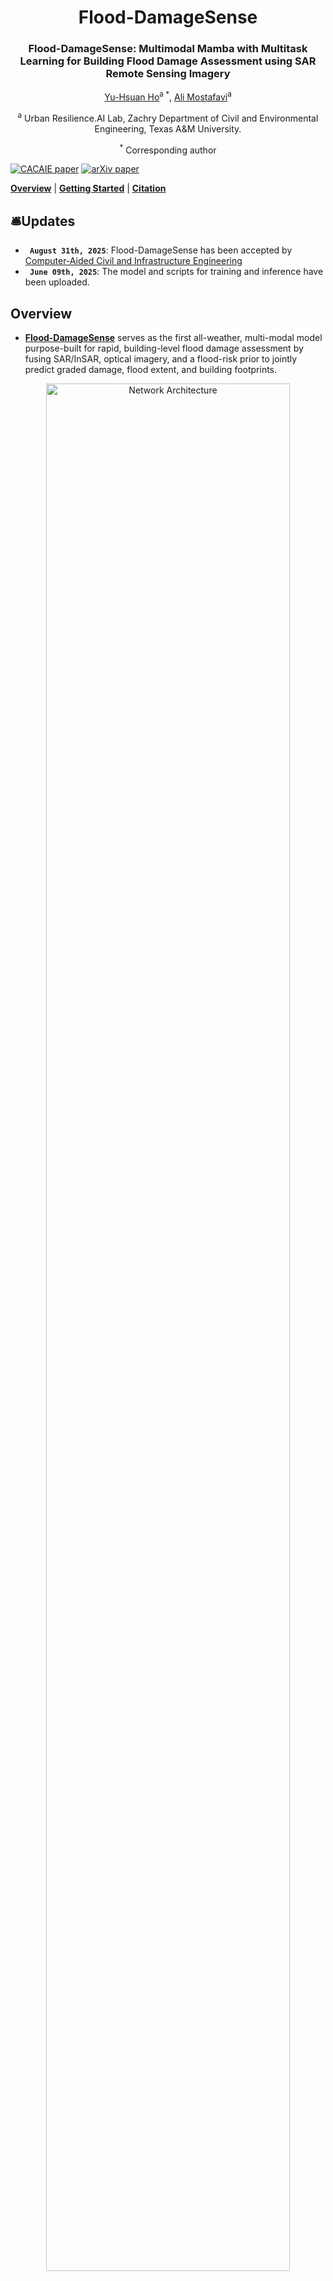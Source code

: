 <div align="center">
<h1 align="center">Flood-DamageSense</h1>

<h3>Flood-DamageSense: Multimodal Mamba with Multitask Learning for Building Flood Damage Assessment using SAR Remote Sensing Imagery</h3>

[Yu-Hsuan Ho](https://scholar.google.com/citations?user=UCb9yDoAAAAJ)<sup>a *</sup>, [Ali Mostafavi](https://scholar.google.com/citations?user=DFNvQPYAAAAJ&hl=en)<sup>a </sup>

<sup>a</sup> Urban Resilience.AI Lab, Zachry Department of Civil and Environmental Engineering, Texas A\&M University.

<sup>*</sup> Corresponding author
</div>


[![CACAIE paper](https://img.shields.io/badge/CACAIE-paper-blue)](https://onlinelibrary.wiley.com/doi/10.1111/mice.70059) [![arXiv paper](https://img.shields.io/badge/arXiv-paper-b31b1b.svg)](https://arxiv.org/pdf/2506.06667)

[**Overview**](#overview) | [**Getting Started**](#getting-started) | [**Citation**](#citation)


</div>

## 🛎️Updates
* **` August 31th, 2025`**: Flood-DamageSense has been accepted by [Computer-Aided Civil and Infrastructure Engineering](https://onlinelibrary.wiley.com/doi/10.1111/mice.70059)
* **` June 09th, 2025`**: The model and scripts for training and inference have been uploaded.


## Overview

* [**Flood-DamageSense**]() serves as the first all-weather, multi-modal model purpose-built for rapid, building-level flood damage assessment by fusing SAR/InSAR, optical imagery, and a flood-risk prior to jointly predict graded damage, flood extent, and building footprints. 

<p align="center">
  <img src="figures/network_architecture.svg" alt="Network Architecture" width="88%">
</p>


## Getting Started
### `A. Installation`

**Step 1: Clone the Flood-DamageSense repository:**

Clone this repository and navigate to the project directory:
```bash
git clone https://github.com/violayhho/Flood-DamageSense.git
cd Flood-DamageSense
```


**Step 2: Environment Setup:**

It is recommended to set up a conda environment and installing dependencies via pip. Use the following commands to set up your environment:

***Create and activate a new conda environment***

```bash
conda create -n flooddamagesense
conda activate flooddamagesense
```

***Install dependencies***

```bash
pip install -r requirements.txt
cd kernels/selective_scan && pip install .
```

### `B. Download Pretrained Weight`
Please download the pretrained weights for **VMamba-Tiny** (`vssm_tiny_0230_ckpt_epoch_262.pth`), **VMamba-Small** (`vssm_small_0229_ckpt_epoch_222.pth`), and **VMamba-Base** (`vssm_base_0229_ckpt_epoch_237.pth`) from [VMamba](https://github.com/MzeroMiko/VMamba) and place them in the following directory: 
```bash
{PROJECT_PATH}/Flood-DamageSense/pretrained_weight/
```

### `C. Data Preparation`
[UrbanSARFloods](https://github.com/jie666-6/UrbanSARFloods) and [USBuildingFootprints](https://github.com/microsoft/USBuildingFootprints) are used in the experiments. The other data are confidential.

***Multimodal Dataset***

Please make your dataset have the following folder/file structure:
```
${DATASET_ROOT}   # Dataset root directory, for example: {PROJECT_PATH}/Flood-DamageSense/data
├── UrbanSARFloods_v1
│   └── splits
│       ├── Test_dataset.txt
│       ├── Train_dataset.txt
│       └── Valid_dataset.txt
├── UrbanSARFloods_v1_cut_8
│   ├── 01_NF
│   │   │── SAR
│   │   │   ├── 0170830_Houston_ID_1_0_SAR_0.tif
│   │   │   ...
│   │   └── GT
│   │       ├── 20170830_Houston_ID_1_0_GT_0.tif
│   │       ...      
│   ├── 02_FO
│   │   │── SAR
│   │   │   ├── ...
│   │   │   ...
│   │   └── GT
│   │       ├── ...
│   │       ...
│   └── 03_FU
│       │── SAR
│       │   ├── ...
│       │   ...
│       └── GT
│           ├── ...
│           ...
├── VHR
│   └── pre_event_cut_8
│       ├── 01_NF
│       │   └── GT
│       │       ├── 20170830_Houston_ID_1_0_GT_0.tif
│       │       ...      
│       ├── 02_FO
│       │   └── GT
│       │       ├── ...
│       │       ...
│       └── 03_FU
│           └── GT
│               ├── ...
│               ...
├── damagePlain_cut_8
│   ├── 01_NF
│   │   └── GT
│   │       ├── 20170830_Houston_ID_1_0_GT_0.tif
│   │       ...      
│   ├── 02_FO
│   │   └── GT
│   │       ├── ...
│   │       ...
│   └── 03_FU
│       └── GT
│           ├── ...
│           ...
├── PDE_10240_cut_8
│   ├── 01_NF
│   │   └── GT
│   │       ├── 20170830_Houston_ID_1_0_GT_0.tif
│   │       ...      
│   ├── 02_FO
│   │   └── GT
│   │       ├── ...
│   │       ...
│   └── 03_FU
│       └── GT
│           ├── ...
│           ...
└── USBuildingFootprints_10240_cut_8
    ├── 01_NF
    │   └── GT
    │       ├── 20170830_Houston_ID_1_0_GT_0.tif
    │       ...      
    ├── 02_FO
    │   └── GT
    │       ├── ...
    │       ...
    └── 03_FU
        └── GT
            ├── ...
            ...
```

***Unimodal Dataset (For baseline models)***

Please make your dataset have the following folder/file structure:
```
${DATASET_ROOT}   # Dataset root directory, for example: {PROJECT_PATH}/Flood-DamageSense/data
├── UrbanSARFloods_v1
│   ├── splits
│   │   ├── Test_dataset.txt
│   │   ├── Train_dataset.txt
│   │   └── Valid_dataset.txt
│   ├── 01_NF
│   │   │── SAR
│   │   │   ├── 0170830_Houston_ID_1_0_SAR.tif
│   │   │   ...
│   │   └── GT
│   │       ├── 20170830_Houston_ID_1_0_GT.tif
│   │       ...      
│   ├── 02_FO
│   │   │── SAR
│   │   │   ├── ...
│   │   │   ...
│   │   └── GT
│   │       ├── ...
│   │       ...
│   └── 03_FU
│       │── SAR
│       │   ├── ...
│       │   ...
│       └── GT
│           ├── ...
│           ...
├── PDE
│   ├── 01_NF
│   │   └── GT
│   │       ├── 20170830_Houston_ID_1_0_GT.tif
│   │       ...      
│   ├── 02_FO
│   │   └── GT
│   │       ├── ...
│   │       ...
│   └── 03_FU
│       └── GT
│           ├── ...
│           ...
└── USBuildingFootprints
    ├── 01_NF
    │   └── GT
    │       ├── 20170830_Houston_ID_1_0_GT.tif
    │       ...      
    ├── 02_FO
    │   └── GT
    │       ├── ...
    │       ...
    └── 03_FU
        └── GT
            ├── ...
            ...
```

### `D. Model Training and Inference`
Please enter into [`flooddamagesense`] folder, which contains all the code for network definitions, training and inference. 

```bash
cd {PROJECT_PATH}/Flood-DamageSense/flooddamagesense
```

To train Flood-DamageSense for building-level flood damage assessment, use the following commands for different configurations:
```bash
python script/train_FFMambaBDA.py  --dataset UrbanSARFloods_Fusion \
                                   --batch_size 2 \
                                   --crop_size 512 \
                                   --max_epochs 200 \
                                   --model_type FFMambaBDA_Base
```
To test the performance of Flood-DamageSense and save the outputs:
```bash
python script/infer_FFMambaBDA.py  --dataset UrbanSARFloods_Fusion \
                                   --model_type FFMambaBDA_Base \
                                   --resume ../saved_models/UrbanSARFloods_Fusion/FFMambaBDA_Base/best_ckpt.pth
```

### `E. Baseline Comparison`
To train baseline models, use the following commands for different configurations:
```bash
python script/train_MambaBDA.py  --dataset UrbanSARFloods_Base \
                                 --batch_size 16 \
                                 --crop_size 256 \
                                 --max_epochs 2 \
                                 --model_type STMambaBDA_Base
```
```bash
python script/train_ChangeFormerBDA.py  --dataset UrbanSARFloods_Base \
                                 --batch_size 16 \
                                 --crop_size 256 \
                                 --max_epochs 2 \
                                 --model_type ChangeFormerV1BDA
```
```bash
python script/train_BIT_BDA.py  --dataset UrbanSARFloods_Base \
                                 --batch_size 16 \
                                 --crop_size 256 \
                                 --max_epochs 2 \
                                 --model_type BIT18_BDA
```
```bash
python script/train_SiamUnetBDA.py  --dataset UrbanSARFloods_Base \
                                 --batch_size 16 \
                                 --crop_size 256 \
                                 --max_epochs 2 \
                                 --model_type SeResNext50_Unet_BDA                                                                                                   
```
To test the performance of baseline models and save the outputs:
```bash
python script/infer_MambaBDA.py  --dataset UrbanSARFloods_Base \
                                 --model_type STMambaBDA_Base \
                                 --resume ../saved_models/UrbanSARFloods_Base/STMambaBDA_Base/best_ckpt.pth
```
```bash
python script/infer_ChangeFormerBDA.py  --dataset UrbanSARFloods_Base \
                                 --model_type ChangeFormerV1BDA \
                                 --resume ../saved_models/UrbanSARFloods_Base/ChangeFormerV1BDA/best_ckpt.pth
```
```bash
python script/infer_BIT_BDA.py  --dataset UrbanSARFloods_Base \
                                 --model_type BIT18_BDA \
                                 --resume ../saved_models/UrbanSARFloods_Base/BIT18_BDA/best_ckpt.pth
```
```bash
python script/infer_SiamUnetBDA.py  --dataset UrbanSARFloods_Base \
                                 --model_type SeResNext50_Unet_BDA \
                                 --resume ../saved_models/UrbanSARFloods_Base/SeResNext50_Unet_BDA/best_ckpt.pth
```

## Citation

If this code contributes to your research, please kindly consider citing our paper and give this repo ⭐️ :)
```
@misc{ho2025flooddamagesensemultimodalmambamultitask,
      title={Flood-DamageSense: Multimodal Mamba with Multitask Learning for Building Flood Damage Assessment using SAR Remote Sensing Imagery}, 
      author={Yu-Hsuan Ho and Ali Mostafavi},
      year={2025},
      eprint={2506.06667},
      archivePrefix={arXiv},
      primaryClass={cs.CV},
      url={https://arxiv.org/abs/2506.06667}, 
}
```
## Acknowledgments
This project is based on ChangeMamba ([paper](https://ieeexplore.ieee.org/abstract/document/10565926), [code](https://github.com/ChenHongruixuan/ChangeMamba)) and VMamba ([paper](https://proceedings.neurips.cc/paper_files/paper/2024/hash/baa2da9ae4bfed26520bb61d259a3653-Abstract-Conference.html), [code](https://github.com/MzeroMiko/VMamba)). Thanks for their excellent works!!

## Star History

[![Star History Chart](https://api.star-history.com/svg?repos=violayhho/Flood-DamageSense&type=Date)](https://www.star-history.com/#violayhho/Flood-DamageSense&Date)

